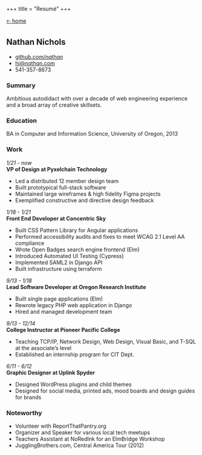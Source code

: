 +++
title = "Resumé"
+++

[🡠 home](/)

## Nathan Nichols

-   [github.com/nqthqn](https://github.com/nqthqn)
-   [hi@nqthqn.com](mailto:hi@nqthqn.com)
-   541-357-8673

### Summary

Ambitious autodidact with over a decade of web engineering experience and a broad array of creative skillsets.

### Education

BA in Computer and Information Science, University of Oregon, 2013

### Work

_1/21 - now_  
**VP of Design at Pyxelchain Technology**

-   Led a distributed 12 member design team
-   Built prototypical full-stack software
-   Maintained large wireframes & high fidelity Figma projects
-   Exemplified constructive and directive design feedback

_1/18 - 1/21_  
**Front End Developer at Concentric Sky**

-   Built CSS Pattern Library for Angular applications
-   Performed accessibility audits and fixes to meet WCAG 2.1 Level AA compliance
-   Wrote Open Badges search engine frontend (Elm)
-   Introduced Automated UI Testing (Cypress)
-   Implemented SAML2 in Django API
-   Built infrastructure using terraform

_9/13 - 1/18_  
**Lead Software Developer at Oregon Research Institute**

-   Built single page applications (Elm)
-   Rewrote legacy PHP web application in Django
-   Hired and managed development team

_9/13 - 12/14_  
**College Instructor at Pioneer Pacific College**

-   Teaching TCP/IP, Network Design, Web Design, Visual Basic, and T-SQL at the associate’s level
-   Established an internship program for CIT Dept.

_6/11 - 6/12_  
**Graphic Designer at Uplink Spyder**

-   Designed WordPress plugins and child themes
-   Designed for social media, printed ads, mood boards and design guides for brands

### Noteworthy

-   Volunteer with ReportThatPantry.org
-   Organizer and Speaker for various local tech meetups
-   Teachers Assistant at NoRedInk for an ElmBridge Workshop
-   JugglingBrothers.com, Central America Tour (2012)